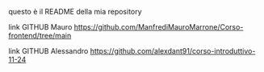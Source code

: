 questo è il README della mia repository

link GITHUB Mauro 
https://github.com/ManfrediMauroMarrone/Corso-frontend/tree/main

link GITHUB Alessandro
https://github.com/alexdant91/corso-introduttivo-11-24
